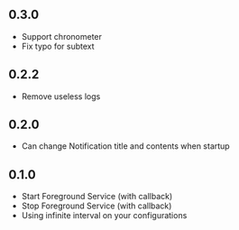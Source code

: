 ## 0.3.0

* Support chronometer 
* Fix typo for subtext

## 0.2.2

* Remove useless logs

## 0.2.0

* Can change Notification title and contents when startup

## 0.1.0

* Start Foreground Service (with callback)
* Stop Foreground Service (with callback)
* Using infinite interval on your configurations

